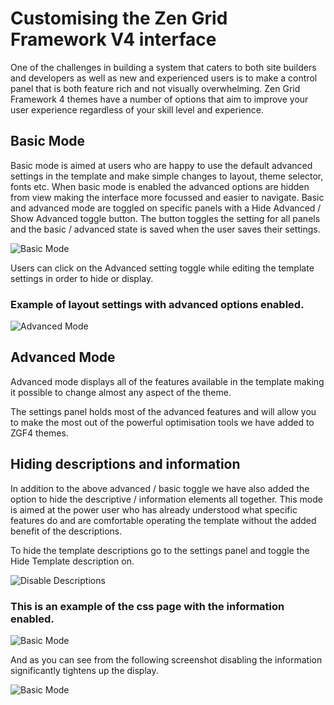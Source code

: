 Customising the Zen Grid Framework V4 interface
=========

 
One of the challenges in building a system that caters to both site builders and developers as well as new and experienced users is to make a control panel that is both feature rich and not visually overwhelming. Zen Grid Framework 4 themes have a number of options that aim to improve your user experience regardless of your skill level and experience.


Basic Mode
------
Basic mode is aimed at users who are happy to use the default advanced settings in the template and make simple changes to layout, theme selector, fonts etc. When basic mode is enabled the advanced options are hidden from view making the interface more focussed and easier to navigate.
Basic and advanced mode are toggled on specific panels with a Hide Advanced / Show Advanced toggle button. The button toggles the setting for all panels and the basic / advanced state is saved when the user saves their settings.


![Basic Mode](/zen-grid-framework-4/images/display/basic-mode.jpg)

Users can click on the Advanced setting toggle while editing the template settings in order to hide or display.

### Example of layout settings with advanced options enabled.
![Advanced Mode](/zen-grid-framework-4/images/display/advanced-mode.jpg)

Advanced Mode
------
 Advanced mode displays all of the features available in the template making it possible to change almost any aspect of the theme.&nbsp;
 
The settings panel holds most of the advanced features and will allow you to make the most out of the powerful optimisation tools we have added to ZGF4 themes.

Hiding descriptions and information
------

In addition to the above advanced / basic toggle we have also added the option to hide the descriptive / information elements all together. This mode is aimed at the power user who has already understood what specific features do and are comfortable operating the template without the added benefit of the descriptions.

To hide the template descriptions go to the settings panel and toggle the Hide Template description on.


![Disable Descriptions](/zen-grid-framework-4/images/display/disable-descriptions.jpg)

### This is an example of the css page with the information enabled.

![Basic Mode](/zen-grid-framework-4/images/display/with-descriptions.jpg)


And as you can see from the following screenshot disabling the information significantly tightens up the display.

![Basic Mode](/zen-grid-framework-4/images/display/without-descriptions.jpg)